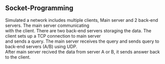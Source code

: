 <h2>Socket-Programming</h2>
<p>Simulated a network includes multiple clients, Main server and 2 back-end servers. The main server communicating <br>
with the client. There are two back-end servers storaging the data. The client sets up a TCP connection to main server <br>
and sends a query. The main server receives the query and sends query to back-end servers (A/B) using UDP. <br>
After main server recived the data from server A or B, it sends answer back to the client. 
</p>
